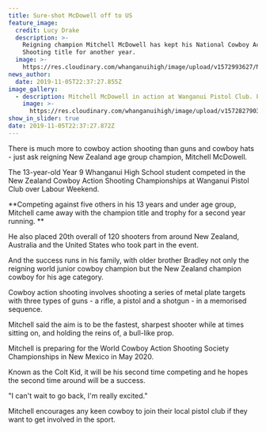 ```yaml
---
title: Sure-shot McDowell off to US
feature_image:
  credit: Lucy Drake
  description: >-
    Reigning champion Mitchell McDowell has kept his National Cowboy Action
    Shooting title for another year.
  image: >-
    https://res.cloudinary.com/whanganuihigh/image/upload/v1572993627/News/Mitchell_McDowell_Chron_6.11.19.jpg
news_author:
  date: 2019-11-05T22:37:27.855Z
image_gallery:
  - description: Mitchell McDowell in action at Wanganui Pistol Club. Photo / Supplied
    image: >-
      https://res.cloudinary.com/whanganuihigh/image/upload/v1572827903/News/2.imagejpeg_3_01.jpg
show_in_slider: true
date: 2019-11-05T22:37:27.872Z
---
```

There is much more to cowboy action shooting than guns and cowboy hats - just ask reigning New Zealand age group champion, Mitchell McDowell.

The 13-year-old Year 9 Whanganui High School student competed in the New Zealand Cowboy Action Shooting Championships at Wanganui Pistol Club over Labour Weekend.

**Competing against five others in his 13 years and under age group, Mitchell came away with the champion title and trophy for a second year running.**

He also placed 20th overall of 120 shooters from around New Zealand, Australia and the United States who took part in the event.

And the success runs in his family, with older brother Bradley not only the reigning world junior cowboy champion but the New Zealand champion cowboy for his age category.

Cowboy action shooting involves shooting a series of metal plate targets with three types of guns - a rifle, a pistol and a shotgun - in a memorised sequence.

Mitchell said the aim is to be the fastest, sharpest shooter while at times sitting on, and holding the reins of, a bull-like prop.

Mitchell is preparing for the World Cowboy Action Shooting Society Championships in New Mexico in May 2020.

Known as the Colt Kid, it will be his second time competing and he hopes the second time around will be a success.

"I can't wait to go back, I'm really excited."

Mitchell encourages any keen cowboy to join their local pistol club if they want to get involved in the sport.
